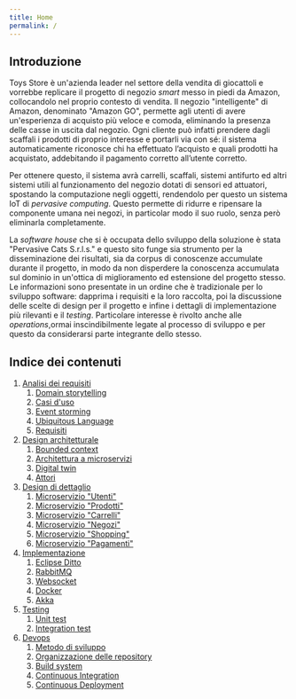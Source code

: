 ```yaml
---
title: Home
permalink: /
---
```


## Introduzione

Toys Store è un'azienda leader nel settore della vendita di giocattoli e vorrebbe replicare il progetto di negozio _smart_ messo
in piedi da Amazon, collocandolo nel proprio contesto di vendita. Il negozio "intelligente" di Amazon, denominato "Amazon
GO", permette agli utenti di avere un'esperienza di acquisto più veloce e comoda, eliminando la presenza delle casse in uscita dal
negozio. Ogni cliente può infatti prendere dagli scaffali i prodotti di proprio interesse e portarli via con sé: il sistema
automaticamente riconosce chi ha effettuato l’acquisto e quali prodotti ha acquistato, addebitando il pagamento corretto
all’utente corretto.

Per ottenere questo, il sistema avrà carrelli, scaffali, sistemi antifurto ed altri sistemi utili al funzionamento del negozio
dotati di sensori ed attuatori, spostando la computazione negli oggetti, rendendolo per questo un sistema IoT di _pervasive computing_.
Questo permette di ridurre e ripensare la componente umana nei negozi, in particolar modo il suo ruolo, senza però eliminarla
completamente.

La _software house_ che si è occupata dello sviluppo della soluzione è stata "Pervasive Cats S.r.l.s." e questo sito funge sia
strumento per la disseminazione dei risultati, sia da corpus di conoscenze accumulate durante il progetto, in modo da non disperdere
la conoscenza accumulata sul dominio in un'ottica di miglioramento ed estensione del progetto stesso. Le informazioni sono presentate
in un ordine che è tradizionale per lo sviluppo software: dapprima i requisiti e la loro raccolta, poi la discussione delle scelte
di design per il progetto e infine i dettagli di implementazione più rilevanti e il _testing_. Particolare interesse è rivolto
anche alle _operations_,ormai inscindibilmente legate al processo di sviluppo e per questo da considerarsi parte integrante dello
stesso.

## Indice dei contenuti

1. [Analisi dei requisiti](/toys-store/requirements)
    1. [Domain storytelling](/toys-store/requirements#domain-storytelling)
    2. [Casi d'uso](/toys-store/requirements#casi-duso)
    3. [Event storming](/toys-store/requirements#event-storming)
    4. [Ubiquitous Language](/toys-store/requirements#ubiquitous-language)
    5. [Requisiti](/toys-store/requirements#requisiti)
2. [Design architetturale](/toys-store/architectural_design)
    1. [Bounded context](/toys-store/architectural_design#bounded-context)
    2. [Architettura a microservizi](/toys-store/architectural_design#architettura-a-microservizi)
    3. [Digital twin](/toys-store/architectural_design#digital-twin)
    4. [Attori](/toys-store/arcitectural_design#attori)
3. [Design di dettaglio](/toys-store/detailed_design)
    1. [Microservizio "Utenti"](/toys-store/detailed_design#microservizio-utenti)
    2. [Microservizio "Prodotti"](/toys-store/detailed_design#microservizio-prodotti)
    3. [Microservizio "Carrelli"](/toys-store/detailed_design#microservizio-carrelli)
    4. [Microservizio "Negozi"](/toys-store/detailed_design#microservizio-negozi)
    5. [Microservizio "Shopping"](/toys-store/detailed_design#microservizio-shopping)
    6. [Microservizio "Pagamenti"](/toys-store/detailed_design#microservizio-pagamenti)
4. [Implementazione](/toys-store/implementation)
    1. [Eclipse Ditto](/toys-store/implementation#eclipse-ditto)
    2. [RabbitMQ](/toys-store/implementation#rabbitmq)
    3. [Websocket](/toys-store/implementation#websocket)
    4. [Docker](/toys-store/implementation#docker)
    5. [Akka](/toys-store/implementation#akka)
5. [Testing](/toys-store/testing)
    1. [Unit test](/toys-store/testing#unit-test)
    2. [Integration test](/toys-store/testing#integration-test)
6. [Devops](/toys-store/devops)
    1. [Metodo di sviluppo](/toys-store/devops#metodo-di-sviluppo)
    2. [Organizzazione delle repository](/toys-store/devops#organizzazione-delle-repository)
    3. [Build system](/toys-store/devops#build-system)
    4. [Continuous Integration](/toys-store/devops#continuous-integration)
    5. [Continuous Deployment](/toys-store/devops#continuous-deployment)
